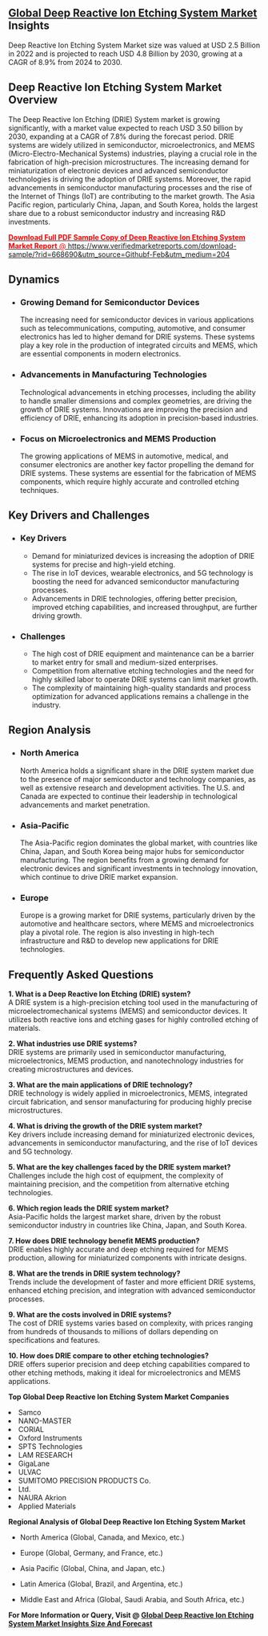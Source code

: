 <h2><a href="https://www.verifiedmarketreports.com/download-sample/?rid=668690&amp;utm_source=Githubf&amp;utm_medium=204" target="_blank">Global Deep Reactive Ion Etching System Market</a> Insights</h2><p>Deep Reactive Ion Etching System Market size was valued at USD 2.5 Billion in 2022 and is projected to reach USD 4.8 Billion by 2030, growing at a CAGR of 8.9% from 2024 to 2030.</p><p> <h2>Deep Reactive Ion Etching System Market Overview</h2> <p>The Deep Reactive Ion Etching (DRIE) System market is growing significantly, with a market value expected to reach USD 3.50 billion by 2030, expanding at a CAGR of 7.8% during the forecast period. DRIE systems are widely utilized in semiconductor, microelectronics, and MEMS (Micro-Electro-Mechanical Systems) industries, playing a crucial role in the fabrication of high-precision microstructures. The increasing demand for miniaturization of electronic devices and advanced semiconductor technologies is driving the adoption of DRIE systems. Moreover, the rapid advancements in semiconductor manufacturing processes and the rise of the Internet of Things (IoT) are contributing to the market growth. The Asia Pacific region, particularly China, Japan, and South Korea, holds the largest share due to a robust semiconductor industry and increasing R&D investments.</p> <p><a href="#"><p><span class=""><span style="color: #ff0000;"><strong>Download Full PDF Sample Copy of Deep Reactive Ion Etching System Market Report</strong> @ </span><a href="https://www.verifiedmarketreports.com/download-sample/?rid=668690&amp;utm_source=Githubf-Feb&amp;utm_medium=204" target="_blank">https://www.verifiedmarketreports.com/download-sample/?rid=668690&amp;utm_source=Githubf-Feb&amp;utm_medium=204</a></span></p></a></p> <h2>Dynamics</h2> <ul> <li><h3>Growing Demand for Semiconductor Devices</h3> The increasing need for semiconductor devices in various applications such as telecommunications, computing, automotive, and consumer electronics has led to higher demand for DRIE systems. These systems play a key role in the production of integrated circuits and MEMS, which are essential components in modern electronics.</li> <li><h3>Advancements in Manufacturing Technologies</h3> Technological advancements in etching processes, including the ability to handle smaller dimensions and complex geometries, are driving the growth of DRIE systems. Innovations are improving the precision and efficiency of DRIE, enhancing its adoption in precision-based industries.</li> <li><h3>Focus on Microelectronics and MEMS Production</h3> The growing applications of MEMS in automotive, medical, and consumer electronics are another key factor propelling the demand for DRIE systems. These systems are essential for the fabrication of MEMS components, which require highly accurate and controlled etching techniques.</li> </ul> <h2>Key Drivers and Challenges</h2> <ul> <li><h3>Key Drivers</h3> <ul> <li>Demand for miniaturized devices is increasing the adoption of DRIE systems for precise and high-yield etching.</li> <li>The rise in IoT devices, wearable electronics, and 5G technology is boosting the need for advanced semiconductor manufacturing processes.</li> <li>Advancements in DRIE technologies, offering better precision, improved etching capabilities, and increased throughput, are further driving growth.</li> </ul> <li><h3>Challenges</h3> <ul> <li>The high cost of DRIE equipment and maintenance can be a barrier to market entry for small and medium-sized enterprises.</li> <li>Competition from alternative etching technologies and the need for highly skilled labor to operate DRIE systems can limit market growth.</li> <li>The complexity of maintaining high-quality standards and process optimization for advanced applications remains a challenge in the industry.</li> </ul> </ul> <h2>Region Analysis</h2> <ul> <li><h3>North America</h3> North America holds a significant share in the DRIE system market due to the presence of major semiconductor and technology companies, as well as extensive research and development activities. The U.S. and Canada are expected to continue their leadership in technological advancements and market penetration.</li> <li><h3>Asia-Pacific</h3> The Asia-Pacific region dominates the global market, with countries like China, Japan, and South Korea being major hubs for semiconductor manufacturing. The region benefits from a growing demand for electronic devices and significant investments in technology innovation, which continue to drive DRIE market expansion.</li> <li><h3>Europe</h3> Europe is a growing market for DRIE systems, particularly driven by the automotive and healthcare sectors, where MEMS and microelectronics play a pivotal role. The region is also investing in high-tech infrastructure and R&D to develop new applications for DRIE technologies.</li> </ul> <h2>Frequently Asked Questions</h2> <p><strong>1. What is a Deep Reactive Ion Etching (DRIE) system?</strong><br> A DRIE system is a high-precision etching tool used in the manufacturing of microelectromechanical systems (MEMS) and semiconductor devices. It utilizes both reactive ions and etching gases for highly controlled etching of materials.</p> <p><strong>2. What industries use DRIE systems?</strong><br> DRIE systems are primarily used in semiconductor manufacturing, microelectronics, MEMS production, and nanotechnology industries for creating microstructures and devices.</p> <p><strong>3. What are the main applications of DRIE technology?</strong><br> DRIE technology is widely applied in microelectronics, MEMS, integrated circuit fabrication, and sensor manufacturing for producing highly precise microstructures.</p> <p><strong>4. What is driving the growth of the DRIE system market?</strong><br> Key drivers include increasing demand for miniaturized electronic devices, advancements in semiconductor manufacturing, and the rise of IoT devices and 5G technology.</p> <p><strong>5. What are the key challenges faced by the DRIE system market?</strong><br> Challenges include the high cost of equipment, the complexity of maintaining precision, and the competition from alternative etching technologies.</p> <p><strong>6. Which region leads the DRIE system market?</strong><br> Asia-Pacific holds the largest market share, driven by the robust semiconductor industry in countries like China, Japan, and South Korea.</p> <p><strong>7. How does DRIE technology benefit MEMS production?</strong><br> DRIE enables highly accurate and deep etching required for MEMS production, allowing for miniaturized components with intricate designs.</p> <p><strong>8. What are the trends in DRIE system technology?</strong><br> Trends include the development of faster and more efficient DRIE systems, enhanced etching precision, and integration with advanced semiconductor processes.</p> <p><strong>9. What are the costs involved in DRIE systems?</strong><br> The cost of DRIE systems varies based on complexity, with prices ranging from hundreds of thousands to millions of dollars depending on specifications and features.</p> <p><strong>10. How does DRIE compare to other etching technologies?</strong><br> DRIE offers superior precision and deep etching capabilities compared to other etching methods, making it ideal for microelectronics and MEMS applications.</p> </p><p><strong>Top Global Deep Reactive Ion Etching System Market Companies</strong></p><div data-test-id=""><p><li>Samco</li><li> NANO-MASTER</li><li> CORIAL</li><li> Oxford Instruments</li><li> SPTS Technologies</li><li> LAM RESEARCH</li><li> GigaLane</li><li> ULVAC</li><li> SUMITOMO PRECISION PRODUCTS Co.</li><li> Ltd.</li><li> NAURA Akrion</li><li> Applied Materials</li></p><div><strong>Regional Analysis of&nbsp;Global Deep Reactive Ion Etching System Market</strong></div><ul><li dir="ltr"><p dir="ltr">North America&nbsp;(Global, Canada, and Mexico, etc.)</p></li><li dir="ltr"><p dir="ltr">Europe (Global, Germany, and France, etc.)</p></li><li dir="ltr"><p dir="ltr">Asia Pacific&nbsp;(Global, China, and Japan, etc.)</p></li><li dir="ltr"><p dir="ltr">Latin America&nbsp;(Global, Brazil, and Argentina, etc.)</p></li><li dir="ltr">Middle East and Africa&nbsp;(Global, Saudi Arabia, and South Africa, etc.)</li></ul><p><strong>For More Information or Query, Visit @&nbsp;</strong><strong><a href="https://www.verifiedmarketreports.com/product/deep-reactive-ion-etching-system-market/?utm_source=Githubf&amp;utm_medium=204" target="_blank">Global Deep Reactive Ion Etching System Market Insights Size And Forecast</a></strong></p></div>
